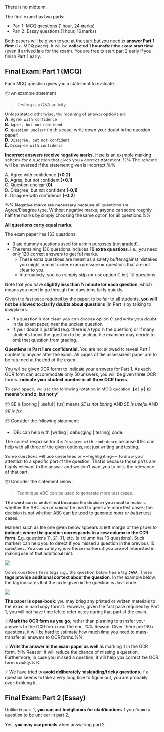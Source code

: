 There is no midterm.  

The final exam has two parts: 
* Part 1: MCQ questions (1 hour, 24 marks) 
* Part 2: Essay questions (1 hour, 16 marks)

Both papers will be given to you at the start but you need to **answer Part 1 first** (i.e. MCQ paper). It will be **collected 1 hour after the exam start time** (even if arrived late for the exam). You are free to start part 2 early if you finish Part 1 early.

## Final Exam: Part 1 (MCQ)

Each MCQ question gives you a statement to evaluate. 

<tip-box> 

:package: An example statement

>Testing is a Q&A activity

</tip-box>


Unless stated otherwise, the meaning of answer options are<br>
**A.** `Agree with confidence`<br>
**B.** `Agree, but not confident`<br>
**C.** `Question unclear` (in this case, write down your doubt in the question paper)<br>
**D.** `Disagree, but not confident`<br>
**E.** `Disagree with confidence`


**Incorrect answers receive negative marks.** Here is an example marking scheme for a question that gives you a correct statement. %%&nbsp;The scheme will be reversed if the statement given is incorrect.%%

A. Agree with confidence **(+0.2)**<br>
B. Agree, but not confident **(+0.1)**<br>
C. Question unclear **(0)**<br>
D. Disagree, but not confident **(-0.1)**<br>
E. Disagree with confidence **(-0.2)**<br>

%%&nbsp;Negative marks are necessary because all questions are Agree/Disagree type. Without negative marks, anyone can score roughly half the marks by simply choosing the same option for all questions.%%

**All questions carry equal marks.**
 
The exam paper has 133 questions. 
* 3 are dummy questions used for admin purposes (not graded). 
* The remaining 130 questions includes **10 extra questions**. i.e., you need only 120 correct answers to get full marks. 
  * These extra questions are meant as a safety buffer against mistakes you might commit under exam pressure or questions that are not clear to you. 
  * Alternatively, you can simply skip (or use option C for) 10 questions.

Note that you have **slightly less than ½ minute for each question**, which means you need to go through the questions fairly quickly.

Given the fast pace required by the paper, to be fair to all students, **you will not be allowed to clarify doubts about questions** (in Part 1) by talking to invigilators. 
* If a question is not clear, you can choose option C and write your doubt in the exam paper, near the unclear question. 
* If your doubt is justified (e.g. there is a typo in the question) or if many students found the question to be unclear, the examiner may decide to omit that question from grading.

**Questions in Part 1 are confidential.** You are not allowed to reveal Part 1 content to anyone after the exam. All pages of the assessment paper are to be returned at the end of the exam.

You will be given OCR forms to indicate your answers for Part 1. As each OCR form can accommodate only 50 answers, you will be given three OCR forms. **Indicate your student number in all three OCR forms**. 

To save space, we use the following notation in MCQ question.
 **[<span class="underline">x</span> | y | <span class="underline">z</span>] means ‘x and z, but not y’**

<tip-box> 

:package: SE is [boring | <span class="underline">useful</span> | <span class="underline">fun</span>] means _SE is not boring_ AND _SE is useful_ AND _SE is fun_.

:package: Consider the following statement:

* IDEs can help with [<span class="underline">writing</span> | debugging | <span class="underline">testing</span>] code.

The correct response for it is `Disagree with confidence` because IDEs can help with all three of the given options, not just writing and testing.

</tip-box>

Some questions will use <span class="underline">underlines</span> or ==highlighting== to draw your attention to a specific part of the question. That is because those parts are highly relevant to the answer and we don’t want you to miss the relevance of that part.

<tip-box> 

:package: Consider the statement below:
  
> Technique ABC <span class="underline">can</span> be used to generate more test cases. 

The word <span class="underline">can</span> is underlined because the decision you need to make is whether the ABC _can or cannot_ be used to generate more test cases; the decision is not whether ABC can be used to generate _more or better_ test cases.

</tip-box>

Markers such as the one given below appears at left margin of the paper to **indicate where the question corresponds to a new column in the OCR form**. E.g. questions 11, 21, 31, etc. (a column has 10 questions). Such markers can help you to detect if you missed a question in the previous 10 questions. You can safely ignore those markers if you are not interested in making use of that additional hint.

<img src="{{baseUrl}}/admin/images/columnMarker.png" /><br>

Some questions have tags e.g., the question below has a tag  **`JAVA`**. These **tags provide additional context about the question**. In the example below, the tag indicates that the code given in the question is Java code.

<img src="{{baseUrl}}/admin/images/contextTag.png" /><br>

**The paper is open-book**: you may bring any printed or written materials to the exam in hard copy format. 
However, given the fast pace required by Part 1, you will not have time left to refer notes during that part of the exam. 

:bulb: **Mark the OCR form as you go**, rather than planning to transfer your answers to the OCR form near the end. %%&nbsp;Reason: Given there are 130+ questions, it will be hard to estimate how much time you need to mass-transfer all answers to OCR forms.%%

:bulb: **Write the answer in the exam paper as well** as marking it in the OCR form. %%&nbsp;Reason: It will reduce the chance of missing a question. Furthermore, in case you missed a question, it will help you correct the OCR form quickly.%%

:bulb: We have tried to **avoid deliberately misleading/tricky questions**. If a question seems to take a very long time to figure out, you are probably over-thinking it.


## Final Exam: Part 2 (Essay)

Unlike in part 1, **you can ask invigilators for clarifications** if you found a question to be unclear in part 2.

Yes, **you may use pencils** when answering part 2. 

  

